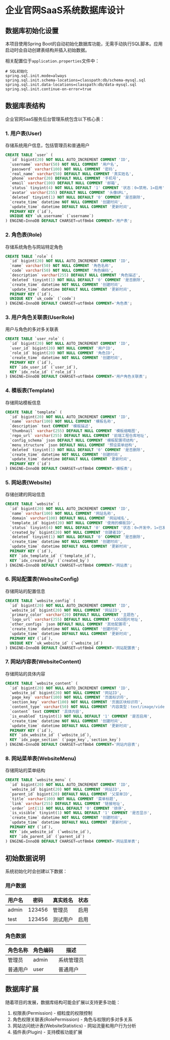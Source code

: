 # 企业官网SaaS系统数据库设计

## 数据库初始化设置

本项目使用Spring Boot的自动初始化数据库功能，无需手动执行SQL脚本。应用启动时会自动创建表结构并插入初始数据。

相关配置位于`application.properties`文件中：

```properties
# SQL初始化
spring.sql.init.mode=always
spring.sql.init.schema-locations=classpath:db/schema-mysql.sql
spring.sql.init.data-locations=classpath:db/data-mysql.sql
spring.sql.init.continue-on-error=true
```

## 数据库表结构

企业官网SaaS服务后台管理系统包含以下核心表：

### 1. 用户表(User)

存储系统用户信息，包括管理员和普通用户

```sql
CREATE TABLE `user` (
  `id` bigint(20) NOT NULL AUTO_INCREMENT COMMENT 'ID',
  `username` varchar(50) NOT NULL COMMENT '用户名',
  `password` varchar(100) NOT NULL COMMENT '密码',
  `real_name` varchar(50) DEFAULT NULL COMMENT '真实姓名',
  `phone` varchar(20) DEFAULT NULL COMMENT '手机号',
  `email` varchar(100) DEFAULT NULL COMMENT '邮箱',
  `status` tinyint(4) NOT NULL DEFAULT '1' COMMENT '状态：0=禁用，1=启用',
  `avatar` varchar(255) DEFAULT NULL COMMENT '头像URL',
  `deleted` tinyint(1) NOT NULL DEFAULT '0' COMMENT '是否删除',
  `create_time` datetime NOT NULL COMMENT '创建时间',
  `update_time` datetime DEFAULT NULL COMMENT '更新时间',
  PRIMARY KEY (`id`),
  UNIQUE KEY `uk_username` (`username`)
) ENGINE=InnoDB DEFAULT CHARSET=utf8mb4 COMMENT='用户表';
```

### 2. 角色表(Role)

存储系统角色与网站特定角色

```sql
CREATE TABLE `role` (
  `id` bigint(20) NOT NULL AUTO_INCREMENT COMMENT 'ID',
  `name` varchar(50) NOT NULL COMMENT '角色名称',
  `code` varchar(50) NOT NULL COMMENT '角色编码',
  `description` varchar(255) DEFAULT NULL COMMENT '角色描述',
  `deleted` tinyint(1) NOT NULL DEFAULT '0' COMMENT '是否删除',
  `create_time` datetime NOT NULL COMMENT '创建时间',
  `update_time` datetime DEFAULT NULL COMMENT '更新时间',
  PRIMARY KEY (`id`),
  UNIQUE KEY `uk_code` (`code`)
) ENGINE=InnoDB DEFAULT CHARSET=utf8mb4 COMMENT='角色表';
```

### 3. 用户角色关联表(UserRole)

用户与角色的多对多关联表

```sql
CREATE TABLE `user_role` (
  `id` bigint(20) NOT NULL AUTO_INCREMENT COMMENT 'ID',
  `user_id` bigint(20) NOT NULL COMMENT '用户ID',
  `role_id` bigint(20) NOT NULL COMMENT '角色ID',
  `create_time` datetime NOT NULL COMMENT '创建时间',
  PRIMARY KEY (`id`),
  KEY `idx_user_id` (`user_id`),
  KEY `idx_role_id` (`role_id`)
) ENGINE=InnoDB DEFAULT CHARSET=utf8mb4 COMMENT='用户角色关联表';
```

### 4. 模板表(Template)

存储网站模板信息

```sql
CREATE TABLE `template` (
  `id` bigint(20) NOT NULL AUTO_INCREMENT COMMENT 'ID',
  `name` varchar(100) NOT NULL COMMENT '模板名称',
  `description` text COMMENT '模板描述',
  `thumbnail` varchar(255) DEFAULT NULL COMMENT '模板缩略图',
  `repo_url` varchar(255) DEFAULT NULL COMMENT '前端工程仓库地址',
  `config_schema` json DEFAULT NULL COMMENT '模板配置项结构',
  `menu_structure` json DEFAULT NULL COMMENT '预设菜单结构',
  `deleted` tinyint(1) NOT NULL DEFAULT '0' COMMENT '是否删除',
  `create_time` datetime NOT NULL COMMENT '创建时间',
  `update_time` datetime DEFAULT NULL COMMENT '更新时间',
  PRIMARY KEY (`id`)
) ENGINE=InnoDB DEFAULT CHARSET=utf8mb4 COMMENT='模板表';
```

### 5. 网站表(Website)

存储创建的网站信息

```sql
CREATE TABLE `website` (
  `id` bigint(20) NOT NULL AUTO_INCREMENT COMMENT 'ID',
  `name` varchar(100) NOT NULL COMMENT '网站名称',
  `domain` varchar(100) DEFAULT NULL COMMENT '网站域名',
  `template_id` bigint(20) NOT NULL COMMENT '使用的模板ID',
  `status` tinyint(4) NOT NULL DEFAULT '0' COMMENT '状态：0=开发中，1=已发布',
  `created_by` bigint(20) NOT NULL COMMENT '创建者ID',
  `deleted` tinyint(1) NOT NULL DEFAULT '0' COMMENT '是否删除',
  `create_time` datetime NOT NULL COMMENT '创建时间',
  `update_time` datetime DEFAULT NULL COMMENT '更新时间',
  PRIMARY KEY (`id`),
  KEY `idx_template_id` (`template_id`),
  KEY `idx_created_by` (`created_by`)
) ENGINE=InnoDB DEFAULT CHARSET=utf8mb4 COMMENT='网站表';
```

### 6. 网站配置表(WebsiteConfig)

存储网站的配置信息

```sql
CREATE TABLE `website_config` (
  `id` bigint(20) NOT NULL AUTO_INCREMENT COMMENT 'ID',
  `website_id` bigint(20) NOT NULL COMMENT '网站ID',
  `primary_color` varchar(20) DEFAULT NULL COMMENT '主题色',
  `logo_url` varchar(255) DEFAULT NULL COMMENT 'LOGO图片地址',
  `other_configs` json DEFAULT NULL COMMENT '其他配置项',
  `create_time` datetime NOT NULL COMMENT '创建时间',
  `update_time` datetime DEFAULT NULL COMMENT '更新时间',
  PRIMARY KEY (`id`),
  UNIQUE KEY `uk_website_id` (`website_id`)
) ENGINE=InnoDB DEFAULT CHARSET=utf8mb4 COMMENT='网站配置表';
```

### 7. 网站内容表(WebsiteContent)

存储网站的具体内容

```sql
CREATE TABLE `website_content` (
  `id` bigint(20) NOT NULL AUTO_INCREMENT COMMENT 'ID',
  `website_id` bigint(20) NOT NULL COMMENT '网站ID',
  `page_key` varchar(100) NOT NULL COMMENT '页面标识符',
  `section_key` varchar(100) NOT NULL COMMENT '页面区块标识符',
  `content_type` varchar(50) NOT NULL COMMENT '内容类型：text/image/video',
  `content` text COMMENT '具体内容',
  `is_enabled` tinyint(1) NOT NULL DEFAULT '1' COMMENT '是否启用',
  `create_time` datetime NOT NULL COMMENT '创建时间',
  `update_time` datetime DEFAULT NULL COMMENT '更新时间',
  PRIMARY KEY (`id`),
  KEY `idx_website_id` (`website_id`),
  KEY `idx_page_section` (`page_key`,`section_key`)
) ENGINE=InnoDB DEFAULT CHARSET=utf8mb4 COMMENT='网站内容表';
```

### 8. 网站菜单表(WebsiteMenu)

存储网站的菜单结构

```sql
CREATE TABLE `website_menu` (
  `id` bigint(20) NOT NULL AUTO_INCREMENT COMMENT 'ID',
  `website_id` bigint(20) NOT NULL COMMENT '网站ID',
  `parent_id` bigint(20) DEFAULT NULL COMMENT '父菜单ID',
  `title` varchar(100) NOT NULL COMMENT '菜单标题',
  `link` varchar(255) DEFAULT NULL COMMENT '链接地址',
  `order` int(11) NOT NULL DEFAULT '0' COMMENT '排序',
  `is_visible` tinyint(1) NOT NULL DEFAULT '1' COMMENT '是否显示',
  `create_time` datetime NOT NULL COMMENT '创建时间',
  `update_time` datetime DEFAULT NULL COMMENT '更新时间',
  PRIMARY KEY (`id`),
  KEY `idx_website_id` (`website_id`),
  KEY `idx_parent_id` (`parent_id`)
) ENGINE=InnoDB DEFAULT CHARSET=utf8mb4 COMMENT='网站菜单表';
```

## 初始数据说明

系统初始化时会创建以下数据：

### 用户数据

| 用户名 | 密码   | 真实姓名 | 状态 |
|--------|--------|----------|------|
| admin  | 123456 | 管理员   | 启用 |
| test   | 123456 | 测试用户 | 启用 |

### 角色数据

| 角色名称 | 角色编码 | 描述 |
|----------|----------|------|
| 管理员   | admin    | 系统管理员 |
| 普通用户 | user     | 普通用户 |

## 数据库扩展

随着项目的发展，数据库结构可能会扩展以支持更多功能：

1. 权限表(Permission) - 细粒度的权限控制
2. 角色权限关联表(RolePermission) - 角色与权限的多对多关系
3. 网站访问统计表(WebsiteStatistics) - 网站流量和用户行为分析
4. 插件表(Plugin) - 支持模板功能扩展
